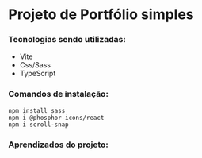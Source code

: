 # Projeto de Portfólio simples

### Tecnologias sendo utilizadas:

- Vite
- Css/Sass
- TypeScript

### Comandos de instalação:

```
npm install sass
npm i @phosphor-icons/react
npm i scroll-snap
```

### Aprendizados do projeto:
